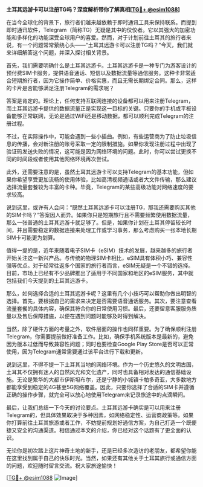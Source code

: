 **土耳其远游卡可以注册TG吗？深度解析带你了解真相[[TG💪+ @esim1088](https://t.me/s/esim1088)]**

在当今全球化的背景下，旅行者们越来越依赖于即时通讯工具来保持联系。而提到即时通讯软件，Telegram（简称TG）无疑是其中的佼佼者。它以其强大的加密功能和多样化的功能深受全球用户的喜爱。然而，对于计划前往土耳其的旅行者来说，有一个问题常常萦绕心头——“土耳其远游卡可以注册TG吗？”今天，我们就来详细解答这个问题，并深入探讨相关背景。

首先，我们需要明确什么是土耳其远游卡。土耳其远游卡是一种专门为游客设计的预付费SIM卡服务，提供语音通话、短信以及数据流量等通信服务。这种卡非常适合短期旅行者，因为它操作简单、价格实惠，而且无需长期绑定合同。那么，这样的卡片是否能够满足注册Telegram的需求呢？

答案是肯定的。理论上，任何支持互联网连接的设备都可以用来注册Telegram，而土耳其远游卡提供的数据流量正是实现这一目标的关键。只要你的手机或平板设备能够正常联网，无论是通过WiFi还是移动数据，都可以顺利完成Telegram的注册过程。

不过，在实际操作中，可能会遇到一些小插曲。例如，有些运营商为了防止垃圾信息的传播，会对新注册的账号采取一定的限制措施。如果你发现注册过程中出现了验证码发送失败的情况，这可能是因为网络环境的问题。此时，你可以尝试更换不同的时间段或者使用其他网络环境再次尝试。

此外，还需要注意的是，虽然土耳其远游卡可以支持Telegram的基本功能，但如果你希望享受更加流畅的使用体验，比如高清视频通话或者大文件传输，那么建议选择流量套餐较为丰富的卡种。毕竟，Telegram的某些高级功能对网络速度的要求较高。

说到这里，或许有人会问：“既然土耳其远游卡可以注册TG，那我还需要购买其他的SIM卡吗？”答案因人而异。如果你只是短期旅行且不需要频繁使用数据流量，那么一张普通的土耳其远游卡就足够了。但是，如果你计划在土耳其停留较长时间，并且需要稳定的数据连接来处理工作或学习事务，那么考虑购买一张本地长期SIM卡可能更为划算。

值得一提的是，近年来随着电子SIM卡（eSIM）技术的发展，越来越多的旅行者开始关注这一新兴产品。与传统的物理SIM卡相比，eSIM具有体积小巧、兼容性强等优点。对于经常往返多个国家的旅行者而言，eSIM无疑是一个不错的选择。目前，市场上已经有不少品牌推出了适用于不同国家和地区的eSIM服务，其中就包括我们今天提到的土耳其远游卡。

那么，如何选择合适的土耳其远游卡呢？这里有几个小技巧可以帮助你做出明智的选择。首先，要根据自己的需求来决定是否需要语音通话服务。其次，要注意查看流量套餐的具体内容，确保其符合你的日常使用习惯。最后，还要留意客服服务质量以及售后保障措施，以便在遇到问题时能够及时得到解决。

当然，除了硬件方面的考量之外，软件层面的操作也同样重要。为了确保顺利注册Telegram，你需要提前做好准备工作。比如，确保手机系统版本是最新的，避免因为版本过低而导致兼容性问题；同时也要检查Google Play Store是否可以正常使用，因为Telegram通常需要通过该平台进行下载和更新。

说到这里，不得不提一下土耳其当地的网络环境。作为一个历史悠久的文明古国，土耳其不仅拥有迷人的自然风光和文化遗产，同时也具备相对发达的通信基础设施。无论是繁华的大都市伊斯坦布尔，还是宁静的小城镇卡帕多奇亚，大多数地方都能享受到稳定的4G甚至5G网络覆盖。因此，只要你选择了合适的SIM卡并遵循正确的操作步骤，就完全可以放心地使用Telegram来记录旅途中的点滴瞬间。

最后，让我们总结一下今天的讨论要点。土耳其远游卡确实是可以用来注册Telegram的，但具体效果取决于多种因素，如网络稳定性、运营商政策等。如果你打算前往土耳其旅游或者工作，不妨提前规划好通信方案，为自己打造一个既便捷又安全的沟通渠道。相信通过本文的介绍，你已经对这个话题有了更全面的认识。

无论你是初次踏上这片神奇土地的新手，还是已经多次造访的老朋友，都希望你能在这里找到属于自己的快乐时光。当然，如果还有其他关于土耳其旅行或通信方面的问题，欢迎随时留言交流。祝大家旅途愉快！

[[TG💪+ @esim1088](https://t.me/s/esim1088) ![Image](https://i.postimg.cc/4NQfJmqS/Snipaste-2025-05-13-00-14-12.png)]